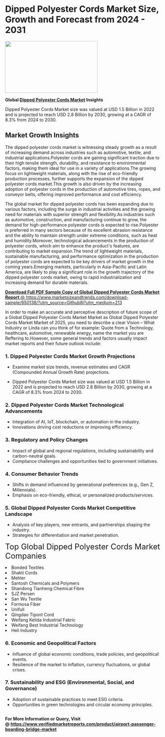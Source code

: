 <H1>Dipped Polyester Cords Market Size, Growth and Forecast from 2024 - 2031</H1><img class="aligncenter size-medium wp-image-584254" src="https://thirdeyenews.in/wp-content/uploads/2024/09/Global-Market-Research-300x168.jpeg" alt="" width="300" height="168" /><p><strong>Global&nbsp;<a href="https://www.marketsizeandtrends.com/download-sample/650138/?utm_source=Github8j?utm_medium=213">Dipped Polyester Cords Market</a> Insights</strong></p><p>Dipped Polyester Cords Market size was valued at USD 1.5 Billion in 2022 and is projected to reach USD 2.8 Billion by 2030, growing at a CAGR of 8.3% from 2024 to 2030.</p><p><h2>Market Growth Insights</h2> <p>The dipped polyester cords market is witnessing steady growth as a result of increasing demand across industries such as automotive, textile, and industrial applications.Polyester cords are gaining significant traction due to their high tensile strength, durability, and resistance to environmental factors, making them ideal for use in a variety of applications.The growing focus on lightweight materials, along with the rise of eco-friendly production processes, further supports the expansion of the dipped polyester cords market.This growth is also driven by the increasing adoption of polyester cords in the production of automotive tires, ropes, and conveyor belts, offering improved performance and cost efficiency.</p> <p><a href="#"></a></p> <p>The global market for dipped polyester cords has been expanding due to various factors, including the surge in industrial activities and the growing need for materials with superior strength and flexibility.As industries such as automotive, construction, and manufacturing continue to grow, the demand for high-performance polyester cords is expected to rise.Polyester is preferred in many sectors because of its excellent abrasion resistance and the ability to maintain strength under extreme conditions, such as heat and humidity.Moreover, technological advancements in the production of polyester cords, which aim to enhance the product's features, are contributing to market expansion.The trend of lightweight materials, sustainable manufacturing, and performance optimization in the production of polyester cords are expected to be key drivers of market growth in the coming years.Emerging markets, particularly in Asia-Pacific and Latin America, are likely to play a significant role in the growth trajectory of the dipped polyester cords market, owing to rapid industrialization and increasing demand for durable materials.<p><a href="#"></p><p><span class=""><strong>Download Full PDF Sample Copy of Global Dipped Polyester Cords Market Report</strong> @ <a href="https://www.marketsizeandtrends.com/download-sample/650138/?utm_source=Github8j?utm_medium=213" target="_blank">https://www.marketsizeandtrends.com/download-sample/650138/?utm_source=Github8j?utm_medium=213</a></span></p><p>In order to make an accurate and perceptive description of future scope of a Global&nbsp;Dipped Polyester Cords Market Market as Global&nbsp;Dipped Polyester Cords Market Market of 2025, you need to describe a clear Vision &ndash; What Industry or Linda can you think of for example: Quote from a Technology, healthcare, automotive, renewable energy, name the market you are Reffering to.However, some general trends and factors usually impact market reports and their future outlook include:</p><h3>1.&nbsp;<strong>Dipped Polyester Cords Market Growth Projections</strong></h3><ul><li>Examine market size trends, revenue estimates and CAGR (Compounded Annual Growth Rate) projections.</li><li><p>Dipped Polyester Cords Market size was valued at USD 1.5 Billion in 2022 and is projected to reach USD 2.8 Billion by 2030, growing at a CAGR of 8.3% from 2024 to 2030.</p></li></ul><h3>2.&nbsp;<strong>Dipped Polyester Cords Market Technological Advancements</strong></h3><ul><li>Integration of AI, IoT, blockchain, or automation in the industry.</li><li>Innovations driving cost reductions or improving efficiency.</li></ul><h3>3.&nbsp;<strong>Regulatory and Policy Changes</strong></h3><ul><li>Impact of global and regional regulations, including sustainability and carbon-neutral goals.</li><li>Compliance challenges and opportunities tied to government initiatives.</li></ul><h3>4.&nbsp;<strong>Consumer Behavior Trends</strong></h3><ul><li>Shifts in demand influenced by generational preferences (e.g., Gen Z, Millennials).</li><li>Emphasis on eco-friendly, ethical, or personalized products/services.</li></ul><h3>5.&nbsp;<strong>Global Dipped Polyester Cords Market Competitive Landscape</strong></h3><ul><li>Analysis of key players, new entrants, and partnerships shaping the industry.</li><li>Strategies for differentiation and market penetration.</li></ul><p data-pm-slice="1 1 []"><span style="color: inherit; font-family: inherit; font-size: 25px;">Top Global Dipped Polyester Cords Market Companies</span></p><div class="" data-test-id=""><p><li>Bonded Textiles</li><li> Shakti Cords</li><li> Mehler</li><li> Santosh Chemicals and Polymers</li><li> Shandong Tianheng Chemical Fibre</li><li> SJZ Persen</li><li> San Wu Textile</li><li> Formosa Fiber</li><li> Unifull</li><li> Qingdao Tipont Cord</li><li> Weifang Kelida Industrial Fabric</li><li> Weifang Best Industrial Technology</li><li> Heli Industry</li></p></div><h3>6.&nbsp;<strong>Economic and Geopolitical Factors</strong></h3><ul><li>Influence of global economic conditions, trade policies, and geopolitical events.</li><li>Resilience of the market to inflation, currency fluctuations, or global crises.</li></ul><h3>7.&nbsp;<strong>Sustainability and ESG (Environmental, Social, and Governance)</strong></h3><ul><li>Adoption of sustainable practices to meet ESG criteria.</li><li>Opportunities in green technologies and circular economy principles.</li></ul><h2><strong style="font-size: 14px;">For More Information or Query, Visit @&nbsp;</strong><a style="background-color: #ffffff; font-size: 14px;" href="https://www.marketsizeandtrends.com/report/dipped-polyester-cords-market/" target="_blank">https://www.verifiedmarketreports.com/product/airport-passenger-boarding-bridge-market</a></h2>